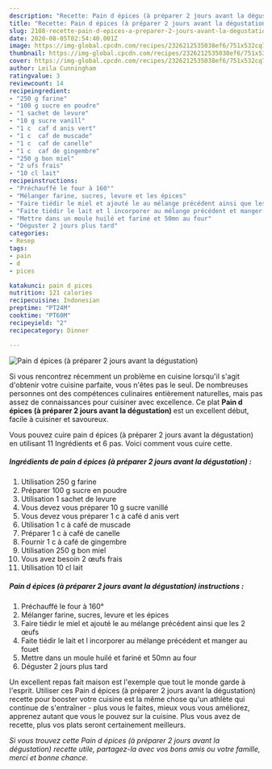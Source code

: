 ```yaml
---
description: "Recette: Pain d épices (à préparer 2 jours avant la dégustation)"
title: "Recette: Pain d épices (à préparer 2 jours avant la dégustation)"
slug: 2108-recette-pain-d-epices-a-preparer-2-jours-avant-la-degustation
date: 2020-08-05T02:54:40.001Z
image: https://img-global.cpcdn.com/recipes/2326212535038ef6/751x532cq70/pain-d-epices-a-preparer-2-jours-avant-la-degustation-photo-principale-de-la-recette.jpg
thumbnail: https://img-global.cpcdn.com/recipes/2326212535038ef6/751x532cq70/pain-d-epices-a-preparer-2-jours-avant-la-degustation-photo-principale-de-la-recette.jpg
cover: https://img-global.cpcdn.com/recipes/2326212535038ef6/751x532cq70/pain-d-epices-a-preparer-2-jours-avant-la-degustation-photo-principale-de-la-recette.jpg
author: Leila Cunningham
ratingvalue: 3
reviewcount: 14
recipeingredient:
- "250 g farine"
- "100 g sucre en poudre"
- "1 sachet de levure"
- "10 g sucre vanill"
- "1 c  caf d anis vert"
- "1 c  caf de muscade"
- "1 c  caf de canelle"
- "1 c  caf de gingembre"
- "250 g bon miel"
- "2 ufs frais"
- "10 cl lait"
recipeinstructions:
- "Préchauffé le four à 160°"
- "Mélanger farine, sucres, levure et les épices"
- "Faire tiédir le miel et ajouté le au mélange précédent ainsi que les 2 œufs"
- "Faite tiédir le lait et l incorporer au mélange précédent et manger au fouet"
- "Mettre dans un moule huilé et fariné et 50mn au four"
- "Déguster 2 jours plus tard"
categories:
- Resep
tags:
- pain
- d
- pices

katakunci: pain d pices 
nutrition: 121 calories
recipecuisine: Indonesian
preptime: "PT24M"
cooktime: "PT60M"
recipeyield: "2"
recipecategory: Dinner

---
```



![Pain d épices (à préparer 2 jours avant la dégustation)](https://img-global.cpcdn.com/recipes/2326212535038ef6/751x532cq70/pain-d-epices-a-preparer-2-jours-avant-la-degustation-photo-principale-de-la-recette.jpg)

Si vous rencontrez récemment un problème en cuisine lorsqu'il s'agit d'obtenir votre cuisine parfaite, vous n'êtes pas le seul. De nombreuses personnes ont des compétences culinaires entièrement naturelles, mais pas assez de connaissances pour cuisiner avec excellence. Ce plat <strong> Pain d épices (à préparer 2 jours avant la dégustation) </strong> est un excellent début, facile à cuisiner et savoureux.

<!--inarticleads1-->

Vous pouvez cuire pain d épices (à préparer 2 jours avant la dégustation) en utilisant 11 Ingrédients et 6 pas. Voici comment vous cuire cette.

##### Ingrédients de pain d épices (à préparer 2 jours avant la dégustation) :

1. Utilisation 250 g farine
1. Préparer 100 g sucre en poudre
1. Utilisation 1 sachet de levure
1. Vous devez vous préparer 10 g sucre vanillé
1. Vous devez vous préparer 1 c à café d anis vert
1. Utilisation 1 c à café de muscade
1. Préparer 1 c à café de canelle
1. Fournir 1 c à café de gingembre
1. Utilisation 250 g bon miel
1. Vous avez besoin 2 œufs frais
1. Utilisation 10 cl lait




<!--inarticleads2-->

##### Pain d épices (à préparer 2 jours avant la dégustation) instructions :

1. Préchauffé le four à 160°
1. Mélanger farine, sucres, levure et les épices
1. Faire tiédir le miel et ajouté le au mélange précédent ainsi que les 2 œufs
1. Faite tiédir le lait et l incorporer au mélange précédent et manger au fouet
1. Mettre dans un moule huilé et fariné et 50mn au four
1. Déguster 2 jours plus tard




<!--inarticleads1-->

<p>
Un excellent repas fait maison est l'exemple que tout le monde garde à l'esprit. Utiliser ces Pain d épices (à préparer 2 jours avant la dégustation) recette pour booster votre cuisine est la même chose qu'un athlète qui continue de s'entraîner - plus vous le faites, mieux vous vous améliorez, apprenez autant que vous le pouvez sur la cuisine. Plus vous avez de recette, plus vos plats seront certainement meilleurs.
</p>

<p>
<i>Si vous trouvez cette Pain d épices (à préparer 2 jours avant la dégustation) recette utile, partagez-la avec vos bons amis ou votre famille, merci et bonne chance.</i>
</p>
